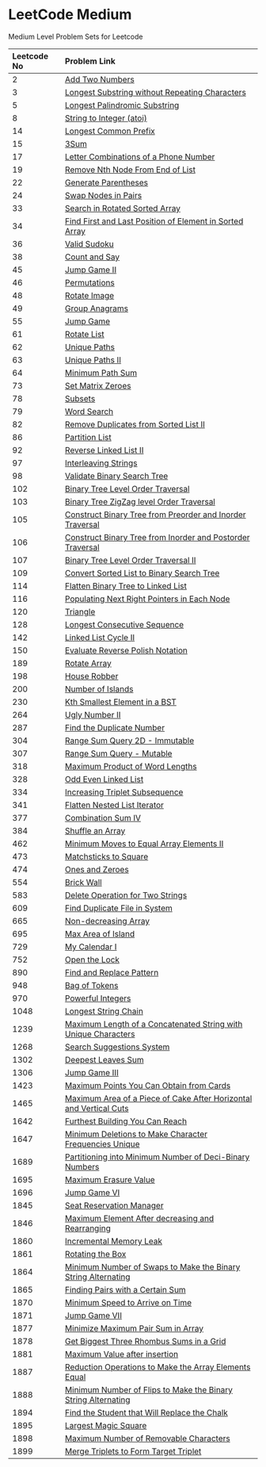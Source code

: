 # LeetCode Medium

Medium Level Problem Sets for Leetcode

| Leetcode No | Problem Link |
| :--- | :--- |
| 2 | [Add Two Numbers](leetcode-2-add-two-numbers.md) |
| 3 | [Longest Substring without Repeating Characters](leetcode-3-longest-substring-without-repeating-characters.md) |
| 5 | [Longest Palindromic Substring](leetcode-5-longest-palindromic-substring.md) |
| 8 | [String to Integer \(atoi\)](leetcode-8-string-to-integer-atoi.md) |
| 14 | [Longest Common Prefix](leetcode-14-longest-common-prefix.md) |
| 15 | [3Sum](leetcode-15-3sum.md) |
| 17 | [Letter Combinations of a Phone Number](leetcode-17-letter-combinations-of-a-phone-number.md) |
| 19 | [Remove Nth Node From End of List](leetcode-19-remove-nth-node-from-end-of-list.md) |
| 22 | [Generate Parentheses](leetcode-22-generate-parentheses.md) |
| 24 | [Swap Nodes in Pairs](leetcode-24-swap-nodes-in-pairs.md) |
| 33 | [Search in Rotated Sorted Array](leetcode-33-search-in-rotated-sorted-array.md) |
| 34 | [Find First and Last Position of Element in Sorted Array](leetcode-34-find-first-and-last-position-of-element-in-sorted-array.md) |
| 36 | [Valid Sudoku](leetcode-36-valid-sudoku.md) |
| 38 | [Count and Say](leetcode-38-count-and-say.md) |
| 45 | [Jump Game II](leetcode-45-jump-game-ii.md) |
| 46 | [Permutations](leetcode-46-permutations.md) |
| 48 | [Rotate Image](leetcode-48-rotate-image.md) |
| 49 | [Group Anagrams](leetcode-49-group-anagrams.md) |
| 55 | [Jump Game](leetcode-55-jump-game.md) |
| 61 | [Rotate List](leetcode-61-rotate-list.md) |
| 62 | [Unique Paths](leetcode-62-unique-paths.md) |
| 63 | [Unique Paths II](leetcode-63-unique-paths-ii.md) |
| 64 | [Minimum Path Sum](leetcode-64-minimum-path-sum.md) |
| 73 | [Set Matrix Zeroes](leetcode-73-set-matrix-zeroes.md) |
| 78 | [Subsets](leetcode-78-subsets.md) |
| 79 | [Word Search](leetcode-79-word-search.md) |
| 82 | [Remove Duplicates from Sorted List II](leetcode-82-remove-duplicates-from-sorted-list-ii.md) |
| 86 | [Partition List](leetcode-86-partition-list.md) |
| 92 | [Reverse Linked List II](leetcode-92-reverse-linked-list-ii.md) |
| 97 | [Interleaving Strings](leetcode-97-interleaving-string.md) |
| 98 | [Validate Binary Search Tree](leetcode-98-validate-binary-search-tree.md) |
| 102 | [Binary Tree Level Order Traversal](leetcode-102-binary-tree-level-order-traversal.md) |
| 103 | [Binary Tree ZigZag level Order Traversal](leetcode-103-binary-tree-zigzag-level-order-traversal.md) |
| 105 | [Construct Binary Tree from Preorder and Inorder Traversal](leetcode-105-construct-binary-tree-from-preorder-and-inorder-traversal.md) |
| 106 | [Construct Binary Tree from Inorder and Postorder Traversal](leetcode-106-construct-binary-tree-from-inorder-and-postorder-traversal.md) |
| 107 | [Binary Tree Level Order Traversal II](leetcode-107-binary-tree-level-order-traversal-ii.md) |
| 109 | [Convert Sorted List to Binary Search Tree](leetcode-109-convert-sorted-list-to-binary-search-tree.md) |
| 114 | [Flatten Binary Tree to Linked List](leetcode-114-flatten-binary-tree-to-linked-list.md) |
| 116 | [Populating Next Right Pointers in Each Node](leetcode-116-populating-next-right-pointers-in-each-node.md) |
| 120 | [Triangle](leetcode-120-triangle.md) |
| 128 | [Longest Consecutive Sequence](leetcode-128-longest-consecutive-sequence.md) |
| 142 | [Linked List Cycle II](leetcode-142-linked-list-cycle-ii.md) |
| 150 | [Evaluate Reverse Polish Notation](leetcode-150-evaluate-reverse-polish-notation.md) |
| 189 | [Rotate Array](leetcode-189-rotate-array.md) |
| 198 | [House Robber](leetcode-198-house-robber.md) |
| 200 | [Number of Islands](leetcode-200-number-of-islands.md) |
| 230 | [Kth Smallest Element in a BST](leetcode-230-kth-smallest-element-in-a-bst.md) |
| 264 | [Ugly Number II](leetcode-264-ugly-number-ii.md) |
| 287 | [Find the Duplicate Number](leetcode-287-find-the-duplicate-number.md) |
| 304 | [Range Sum Query 2D - Immutable](leetcode-304-range-sum-query-2d-immutable.md) |
| 307 | [Range Sum Query - Mutable](leetcode-307-range-sum-query-mutable.md) |
| 318 | [Maximum Product of Word Lengths](leetcode-318-maximum-product-of-word-lengths.md) |
| 328 | [Odd Even Linked List](leetcode-328-odd-even-linked-list.md) |
| 334 | [Increasing Triplet Subsequence](leetcode-334-increasing-triplet-subsequence.md) |
| 341 | [Flatten Nested List Iterator](leetcode-341-flatten-nested-list-iterator.md) |
| 377 | [Combination Sum IV](leetcode-377-combination-sum-iv.md) |
| 384 | [Shuffle an Array](leetcode-384-shuffle-an-array.md) |
| 462 | [Minimum Moves to Equal Array Elements II](leetcode-462-minimum-moves-to-equal-array-elements-ii.md) |
| 473 | [Matchsticks to Square](leetcode-473-matchsticks-to-square.md) |
| 474 | [Ones and Zeroes](leetcode-474-ones-and-zeroes.md) |
| 554 | [Brick Wall](leetcode-554-brick-wall.md) |
| 583 | [Delete Operation for Two Strings](leetcode-583-delete-operation-for-two-strings.md) |
| 609 | [Find Duplicate File in System](leetcode-609-find-duplicate-file-in-system.md) |
| 665 | [Non-decreasing Array](leetcode-665-non-decreasing-array.md) |
| 695 | [Max Area of Island](leetcode-695-max-area-of-island.md) |
| 729 | [My Calendar I](leetcode-729-my-calendar-i.md) |
| 752 | [Open the Lock](leetcode-752-open-the-lock.md) |
| 890 | [Find and Replace Pattern](leetcode-890-find-and-replace-pattern.md) |
| 948 | [Bag of Tokens](leetcode-948-bag-of-tokens.md) |
| 970 | [Powerful Integers](leetcode-970-powerful-integers.md) |
| 1048 | [Longest String Chain](leetcode-1048-longest-string-chain.md) |
| 1239 | [Maximum Length of a Concatenated String with Unique Characters](leetcode-1239-maximum-length-of-a-concatenated-string-with-unique-characters.md) |
| 1268 | [Search Suggestions System](leetcode-1268-search-suggestions-system.md) |
| 1302 | [Deepest Leaves Sum](leetcode-1302-deepest-leaves-sum.md) |
| 1306 | [Jump Game III](leetcode-1306-jump-game-iii.md) |
| 1423 | [Maximum Points You Can Obtain from Cards](leetcode-1423-maximum-points-you-can-obtain-from-cards.md) |
| 1465 | [Maximum Area of a Piece of Cake After Horizontal and Vertical Cuts](leetcode-1465-maximum-area-of-a-piece-of-cake-after-horizontal-and-vertical-cuts.md) |
| 1642 | [Furthest Building You Can Reach](leetcode-1647-minimum-deletions-to-make-character-frequencies-unique.md) |
| 1647 | [Minimum Deletions to Make Character Frequencies Unique](leetcode-1647-minimum-deletions-to-make-character-frequencies-unique.md) |
| 1689 | [Partitioning into Minimum Number of Deci-Binary Numbers](leetcode-1689-partitioning-into-minimum-number-of-deci-binary-numbers.md) |
| 1695 | [Maximum Erasure Value](leetcode-1695-maximum-erasure-value.md) |
| 1696 | [Jump Game VI](leetcode-1696-jump-game-vi.md) |
| 1845 | [Seat Reservation Manager](leetcode-1845-seat-reservation-manager.md) |
| 1846 | [Maximum Element After decreasing and Rearranging](leetcode-1846-maximum-element-after-decreasing-and-rearranging.md) |
| 1860 | [Incremental Memory Leak](leetcode-1860-incremental-memory-leak.md) |
| 1861 | [Rotating the Box](leetcode-1861-rotating-the-box.md) |
| 1864 | [Minimum Number of Swaps to Make the Binary String Alternating](leetcode-1864-minimum-number-of-swaps-to-make-the-binary-string-alternating.md) |
| 1865 | [Finding Pairs with a Certain Sum](leetcode-1865-finding-pairs-with-a-certain-sum.md) |
| 1870 | [Minimum Speed to Arrive on Time](leetcode-1870-minimum-speed-to-arrive-on-time.md) |
| 1871 | [Jump Game VII](leetcode-1871-jump-game-vii.md) |
| 1877 | [Minimize Maximum Pair Sum in Array](leetcode-1877-minimize-maximum-pair-sum-in-array.md) |
| 1878 | [Get Biggest Three Rhombus Sums in a Grid](leetcode-1878-get-biggest-three-rhombus-sums-in-a-grid.md) |
| 1881 | [Maximum Value after insertion](leetcode-1881-maximum-value-after-insertion.md) |
| 1887 | [Reduction Operations to Make the Array Elements Equal](leetcode-1887-reduction-operations-to-make-the-array-elements-equal.md) |
| 1888 | [Minimum Number of Flips to Make the Binary String Alternating](leetcode-1888-minimum-number-of-flips-to-make-the-binary-string-alternating.md) |
| 1894 | [Find the Student that Will Replace the Chalk](leetcode-1894-find-the-student-that-will-replace-the-chalk.md) |
| 1895 | [Largest Magic Square](leetcode-1895-largest-magic-square.md) |
| 1898 | [Maximum Number of Removable Characters](leetcode-1898-maximum-number-of-removable-characters.md) |
| 1899 | [Merge Triplets to Form Target Triplet](leetcode-1899-merge-triplets-to-form-target-triplet.md) |



